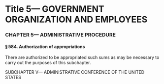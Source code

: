 
# Title 5— GOVERNMENT ORGANIZATION AND EMPLOYEES
### CHAPTER 5— ADMINISTRATIVE PROCEDURE
#### § 584. Authorization of appropriations

There are authorized to be appropriated such sums as may be necessary to carry out the purposes of this subchapter.

SUBCHAPTER V— ADMINISTRATIVE CONFERENCE OF THE UNITED STATES
